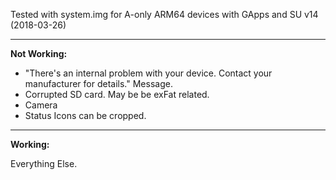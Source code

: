 Tested with system.img for A-only ARM64 devices with GApps and SU v14 (2018-03-26)
***
**Not Working:**

- "There's an internal problem with your device. Contact your manufacturer for details." Message.
- Corrupted SD card. May be be exFat related. 
- Camera
- Status Icons can be cropped.

***
**Working:**

Everything Else.

